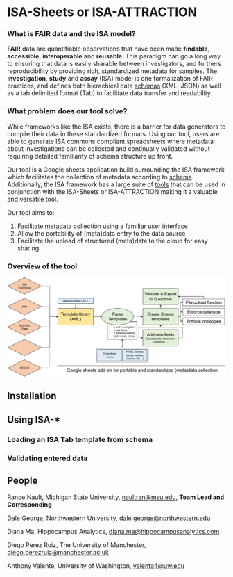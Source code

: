 # ISA-Sheets or ISA-ATTRACTION

### What is FAIR data and the ISA model?

**FAIR** data are quantifiable observations that have been made **findable**, **accessible**, **interoperable** and **reusable**.
This paradigm can go a long way to ensuring that data is easily sharable between investigators,
and furthers reproducibility by providing rich, standardized metadata for samples.
The **investigation**, **study** and **assay** (ISA) model is one formalization of FAIR practices,
and defines both hierachical data [schemas](https://isatools.readthedocs.io/en/latest/isamodel.html) (XML, JSON) as well as a tab delimited format (Tab)
to facilitate data transfer and readability.

### What problem does our tool solve?
While frameworks like the ISA exists, there is a barrier for data generators to compile their data in these standardized formats. Using our tool, users are able to generate ISA commons compliant spreadsheets where metadata about investigations can be collected and continually validated without requiring detailed familiarity of schema structure up front.

Our tool is a Google sheets application build surrounding the ISA framework which facilitates the collection of metadata according to 
[schema](https://github.com/ISA-tools/Configuration-Files/tree/master/isaconfig-default_v2015-07-02). Additionally, the ISA framework has a large suite of [tools](https://isa-tools.org/) that can be used in conjunction with the ISA-Sheets or ISA-ATTRACTION making it a valuable and versatile tool. 

Our tool aims to: 
1. Facilitate metadata collection using a familiar user interface
2. Allow the portability of (meta)data entry to the data source 
3. Facilitate the upload of structured (meta)data to the cloud for easy sharing

### Overview of the tool 

![workflow diagram](https://raw.githubusercontent.com/STRIDES-Codes/A-FAIR-Data-Collection-Tool-to-standardize-research-meta-data-collection/main/static/ISASheetsWorkflow.png)

## Installation


## Using ISA-*

### Loading an ISA Tab template from schema

### Validating entered data

## People

Rance Nault, Michigan State University, naultran@msu.edu, **Team Lead and Corresponding**

Dale George, Northwestern University, dale.george@northwestern.edu

Diana Ma, Hippocampus Analytics, diana.ma@hippocampusanalytics.com

Diego Perez Ruiz, The University of Manchester, diego.perezruiz@manchester.ac.uk

Anthony Valente, University of Washington, valenta4@uw.edu
